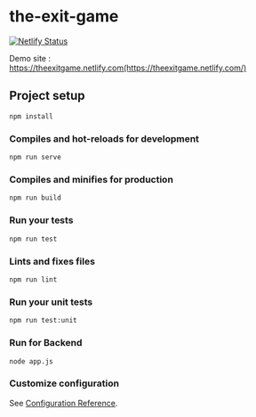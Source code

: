 # the-exit-game
[![Netlify Status](https://api.netlify.com/api/v1/badges/401734f0-6ce6-4146-b257-70e9791fddaa/deploy-status)](https://app.netlify.com/sites/theexitgame/deploys)

Demo site : https://theexitgame.netlify.com(https://theexitgame.netlify.com/)

## Project setup
```
npm install
```

### Compiles and hot-reloads for development
```
npm run serve
```

### Compiles and minifies for production
```
npm run build
```

### Run your tests
```
npm run test
```

### Lints and fixes files
```
npm run lint
```

### Run your unit tests
```
npm run test:unit
```

### Run for Backend
```
node app.js
```

### Customize configuration
See [Configuration Reference](https://cli.vuejs.org/config/).

